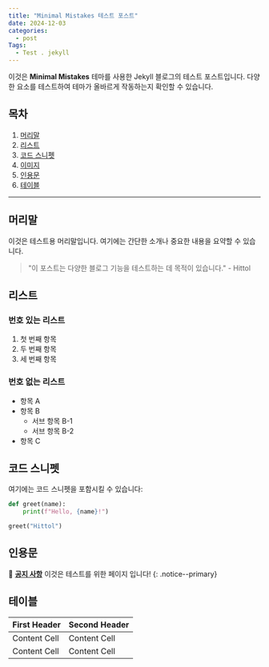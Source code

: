 ```yaml
---
title: "Minimal Mistakes 테스트 포스트"
date: 2024-12-03
categories:
  - post
Tags:
  - Test . jekyll
---
```


이것은 **Minimal Mistakes** 테마를 사용한 Jekyll 블로그의 테스트 포스트입니다. 
다양한 요소를 테스트하여 테마가 올바르게 작동하는지 확인할 수 있습니다.

## 목차
1. [머리말](#머리말)
2. [리스트](#리스트)
3. [코드 스니펫](#코드-스니펫)
4. [이미지](#이미지)
5. [인용문](#인용문)
6. [테이블](#테이블)

---

## 머리말

이것은 테스트용 머리말입니다. 여기에는 간단한 소개나 중요한 내용을 요약할 수 있습니다.

> "이 포스트는 다양한 블로그 기능을 테스트하는 데 목적이 있습니다." - Hittol


## 리스트

### 번호 있는 리스트
1. 첫 번째 항목
2. 두 번째 항목
3. 세 번째 항목

### 번호 없는 리스트
- 항목 A
- 항목 B
  - 서브 항목 B-1
  - 서브 항목 B-2
- 항목 C


## 코드 스니펫

여기에는 코드 스니펫을 포함시킬 수 있습니다:

```python
def greet(name):
    print(f"Hello, {name}!")

greet("Hittol")
```


## 인용문

🌝 **<u>공지 사항</u>** 이것은 테스트를 위한 페이지 입니다!
{: .notice--primary}




## 테이블

| First Header  | Second Header |
| ------------- | ------------- |
| Content Cell  | Content Cell  |
| Content Cell  | Content Cell  |
